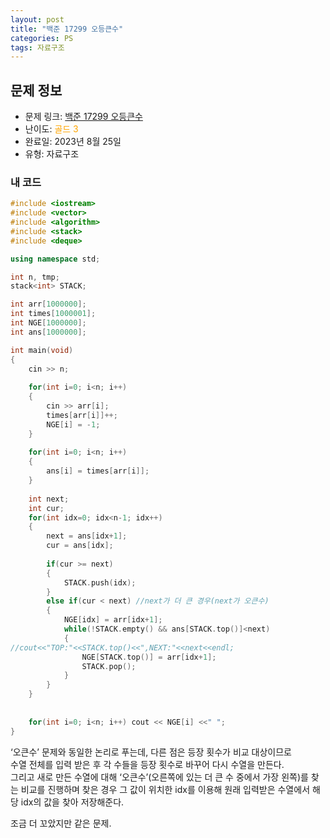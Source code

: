 ```yaml
---
layout: post
title: "백준 17299 오등큰수"
categories: PS
tags: 자료구조
---
```


## 문제 정보
- 문제 링크: [백준 17299 오등큰수](https://www.acmicpc.net/problem/17299)
- 난이도: <span style="color:#FFA500">골드 3</span>
- 완료일: 2023년 8월 25일
- 유형: 자료구조

### 내 코드

```C++
#include <iostream>
#include <vector>
#include <algorithm>
#include <stack>
#include <deque>

using namespace std;

int n, tmp;
stack<int> STACK;

int arr[1000000];
int times[1000001];
int NGE[1000000];
int ans[1000000];

int main(void)
{
	cin >> n;
	
	for(int i=0; i<n; i++)
	{
		cin >> arr[i];
		times[arr[i]]++;
		NGE[i] = -1;
	}
	
	for(int i=0; i<n; i++)
	{
		ans[i] = times[arr[i]];
	}
	
	int next;
	int cur;
	for(int idx=0; idx<n-1; idx++)
	{
		next = ans[idx+1];
		cur = ans[idx];
		
		if(cur >= next)
		{
			STACK.push(idx);
		}
		else if(cur < next) //next가 더 큰 경우(next가 오큰수)
		{
			NGE[idx] = arr[idx+1];
			while(!STACK.empty() && ans[STACK.top()]<next)
			{
//cout<<"TOP:"<<STACK.top()<<",NEXT:"<<next<<endl;	
				NGE[STACK.top()] = arr[idx+1];
				STACK.pop();
			}
		}
	}
	
	
	for(int i=0; i<n; i++) cout << NGE[i] <<" ";
}
```

‘오큰수’ 문제와 동일한 논리로 푸는데, 다른 점은 등장 횟수가 비교 대상이므로  
수열 전체를 입력 받은 후 각 수들을 등장 횟수로 바꾸어 다시 수열을 만든다.  
그리고 새로 만든 수열에 대해 ‘오큰수’(오른쪽에 있는 더 큰 수 중에서 가장 왼쪽)를 찾는 비교를 진행하며 찾은 경우 그 값이 위치한 idx를 이용해 원래 입력받은 수열에서 해당 idx의 값을 찾아 저장해준다.  

조금 더 꼬았지만 같은 문제.
